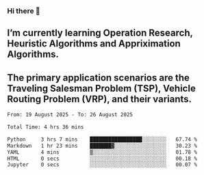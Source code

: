 ### Hi there 👋
## I’m currently learning Operation Research, Heuristic Algorithms and Appriximation Algorithms.
## The primary application scenarios are the Traveling Salesman Problem (TSP), Vehicle Routing Problem (VRP), and their variants.
<!--START_SECTION:waka-->

```txt
From: 19 August 2025 - To: 26 August 2025

Total Time: 4 hrs 36 mins

Python     3 hrs 7 mins    █████████████████░░░░░░░░   67.74 %
Markdown   1 hr 23 mins    ███████▓░░░░░░░░░░░░░░░░░   30.23 %
YAML       4 mins          ▒░░░░░░░░░░░░░░░░░░░░░░░░   01.78 %
HTML       0 secs          ░░░░░░░░░░░░░░░░░░░░░░░░░   00.18 %
Jupyter    0 secs          ░░░░░░░░░░░░░░░░░░░░░░░░░   00.07 %
```

<!--END_SECTION:waka-->
<!--
**Bookervsky/Bookervsky** is a ✨ _special_ ✨ repository because its `README.md` (this file) appears on your GitHub profile.

Here are some ideas to get you started:

- 🔭 I’m currently working on ...
- 🌱 I’m currently learning ...
- 👯 I’m looking to collaborate on ...
- 🤔 I’m looking for help with ...
- 💬 Ask me about ...
- 📫 How to reach me: ...
- 😄 Pronouns: ...
- ⚡ Fun fact: ...
-->

